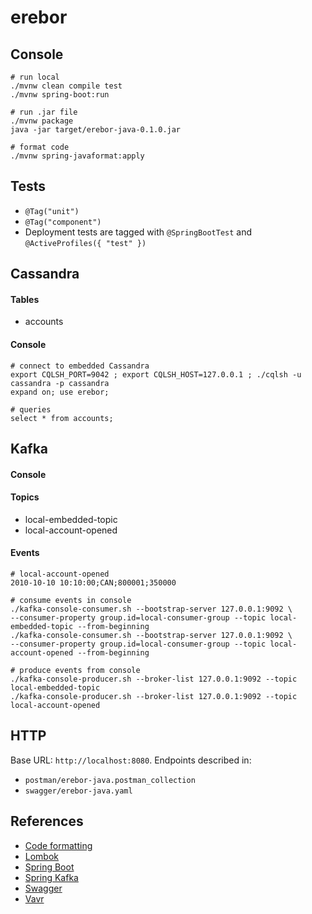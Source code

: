 # erebor


## Console

```
# run local
./mvnw clean compile test
./mvnw spring-boot:run

# run .jar file
./mvnw package
java -jar target/erebor-java-0.1.0.jar

# format code
./mvnw spring-javaformat:apply
```

## Tests

* `@Tag("unit")`
* `@Tag("component")`
* Deployment tests are tagged with `@SpringBootTest` and `@ActiveProfiles({ "test" })`

## Cassandra

#### Tables

- accounts

#### Console

```
# connect to embedded Cassandra
export CQLSH_PORT=9042 ; export CQLSH_HOST=127.0.0.1 ; ./cqlsh -u cassandra -p cassandra
expand on; use erebor;

# queries
select * from accounts;
```

## Kafka

#### Console

#### Topics

- local-embedded-topic
- local-account-opened

#### Events

```
# local-account-opened
2010-10-10 10:10:00;CAN;800001;350000
```

```
# consume events in console
./kafka-console-consumer.sh --bootstrap-server 127.0.0.1:9092 \ 
--consumer-property group.id=local-consumer-group --topic local-embedded-topic --from-beginning
./kafka-console-consumer.sh --bootstrap-server 127.0.0.1:9092 \
--consumer-property group.id=local-consumer-group --topic local-account-opened --from-beginning

# produce events from console
./kafka-console-producer.sh --broker-list 127.0.0.1:9092 --topic local-embedded-topic
./kafka-console-producer.sh --broker-list 127.0.0.1:9092 --topic local-account-opened
```

## HTTP

Base URL: `http://localhost:8080`. Endpoints described in:
- `postman/erebor-java.postman_collection`
- `swagger/erebor-java.yaml`

## References

* [Code formatting](https://github.com/spring-io/spring-javaformat)
* [Lombok](https://projectlombok.org/features/all)
* [Spring Boot](https://docs.spring.io/spring-boot/docs/2.1.6.RELEASE/reference/html/index.html)
* [Spring Kafka](https://docs.spring.io/spring-kafka/reference/html/)
* [Swagger](https://editor.swagger.io/)
* [Vavr](https://www.vavr.io/vavr-docs/)